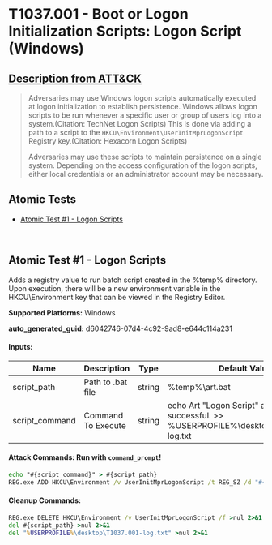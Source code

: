 # T1037.001 - Boot or Logon Initialization Scripts: Logon Script (Windows)

## [Description from ATT&CK](https://attack.mitre.org/techniques/T1037/001)

<blockquote>Adversaries may use Windows logon scripts automatically executed at logon initialization to establish persistence. Windows allows logon scripts to be run whenever a specific user or group of users log into a system.(Citation: TechNet Logon Scripts) This is done via adding a path to a script to the <code>HKCU\Environment\UserInitMprLogonScript</code> Registry key.(Citation: Hexacorn Logon Scripts)

Adversaries may use these scripts to maintain persistence on a single system. Depending on the access configuration of the logon scripts, either local credentials or an administrator account may be necessary. </blockquote>

## Atomic Tests

- [Atomic Test #1 - Logon Scripts](#atomic-test-1---logon-scripts)

<br/>

## Atomic Test #1 - Logon Scripts

Adds a registry value to run batch script created in the %temp% directory. Upon execution, there will be a new environment variable in the HKCU\Environment key
that can be viewed in the Registry Editor.

**Supported Platforms:** Windows

**auto_generated_guid:** d6042746-07d4-4c92-9ad8-e644c114a231

#### Inputs:

| Name           | Description        | Type   | Default Value                                                                                          |
| -------------- | ------------------ | ------ | ------------------------------------------------------------------------------------------------------ |
| script_path    | Path to .bat file  | string | %temp%&#92;art.bat                                                                                     |
| script_command | Command To Execute | string | echo Art "Logon Script" atomic test was successful. >> %USERPROFILE%&#92;desktop&#92;T1037.001-log.txt |

#### Attack Commands: Run with `command_prompt`!

```cmd
echo "#{script_command}" > #{script_path}
REG.exe ADD HKCU\Environment /v UserInitMprLogonScript /t REG_SZ /d "#{script_path}" /f
```

#### Cleanup Commands:

```cmd
REG.exe DELETE HKCU\Environment /v UserInitMprLogonScript /f >nul 2>&1
del #{script_path} >nul 2>&1
del "%USERPROFILE%\desktop\T1037.001-log.txt" >nul 2>&1
```

<br/>

